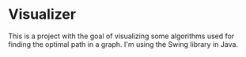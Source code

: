 # Visualizer

This is a project with the goal of visualizing some algorithms used for finding the optimal path in a graph.
I'm using the Swing library in Java.
